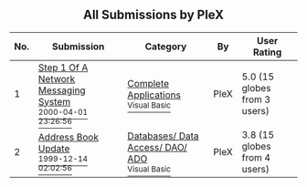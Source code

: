 ﻿<div align="center">

## All Submissions by PleX

</div>

No.  | Submission | Category | By   | User Rating
---- | ---------- | -------- | ---- | -----------
1 | [Step 1 Of A Network Messaging System<br /><sup>2000-04-01 23:26:56</sup>](https://github.com/Planet-Source-Code/plex-step-1-of-a-network-messaging-system__1-6941) | [Complete Applications<br /><sup>Visual Basic</sup>](../ByCategory/complete-applications__1-27.md) | PleX | 5.0 (15 globes from 3 users)
2 | [Address Book Update<br /><sup>1999-12-14 02:02:56</sup>](https://github.com/Planet-Source-Code/plex-address-book-update__1-4910) | [Databases/ Data Access/ DAO/ ADO<br /><sup>Visual Basic</sup>](../ByCategory/databases-data-access-dao-ado__1-6.md) | PleX | 3.8 (15 globes from 4 users)
